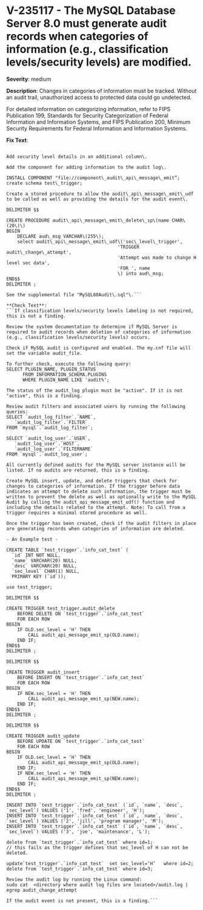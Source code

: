 # V-235117 - The MySQL Database Server 8.0 must generate audit records when categories of information (e.g., classification levels/security levels) are modified.

**Severity**: medium

**Description**:
Changes in categories of information must be tracked. Without an audit trail, unauthorized access to protected data could go undetected.

For detailed information on categorizing information, refer to FIPS Publication 199, Standards for Security Categorization of Federal Information and Information Systems, and FIPS Publication 200, Minimum Security Requirements for Federal Information and Information Systems.

**Fix Text**:
```If currently required, configure the MySQL Database Server with update, insert, and delete triggers that call audit\_api\_message\_emit\_udf\(\) function  to produce audit records when unsuccessful attempts to modify categories of information occur\.

Add security level details in an additional column\.

Add the component for adding information to the audit log\.

INSTALL COMPONENT "file://component\_audit\_api\_message\_emit”;
create schema test\_trigger;

Create a stored procedure to allow the audit\_api\_message\_emit\_udf to be called as well as providing the details for the audit event\.

DELIMITER $$

CREATE PROCEDURE audit\_api\_message\_emit\_delete\_sp\(name CHAR\(20\)\)
BEGIN
	DECLARE aud\_msg VARCHAR\(255\);
	select audit\_api\_message\_emit\_udf\('sec\_level\_trigger',
                                         'TRIGGER audit\_change\_attempt',
                                         'Attempt was made to change H level sec data',
                                         'FOR ', name
                                         \) into aud\_msg;
END$$
DELIMITER ;

See the supplemental file "MySQL80Audit\.sql"\.```

**Check Text**:
```If classification levels/security levels labeling is not required, this is not a finding.

Review the system documentation to determine if MySQL Server is required to audit records when deletion of categories of information (e.g., classification levels/security levels) occurs.

Check if MySQL audit is configured and enabled. The my.cnf file will set the variable audit_file.

To further check, execute the following query: 
SELECT PLUGIN_NAME, PLUGIN_STATUS
      FROM INFORMATION_SCHEMA.PLUGINS
      WHERE PLUGIN_NAME LIKE 'audit%';

The status of the audit_log plugin must be "active". If it is not "active", this is a finding.

Review audit filters and associated users by running the following queries:
SELECT `audit_log_filter`.`NAME`,
   `audit_log_filter`.`FILTER`
FROM `mysql`.`audit_log_filter`;

SELECT `audit_log_user`.`USER`,
   `audit_log_user`.`HOST`,
   `audit_log_user`.`FILTERNAME`
FROM `mysql`.`audit_log_user`;

All currently defined audits for the MySQL server instance will be listed. If no audits are returned, this is a finding.

Create MySQL insert, update, and delete triggers that check for changes to categories of information. If the trigger before data indicates an attempt to delete such information, the trigger must be written to prevent the delete as well as optionally write to the MySQL Audit by calling the audit_api_message_emit_udf() function and including the details related to the attempt. Note: To call from a trigger requires a minimal stored procedure as well.

Once the trigger has been created, check if the audit filters in place are generating records when categories of information are deleted.

- An Example test -

CREATE TABLE `test_trigger`.`info_cat_test` (
  `id` INT NOT NULL,
  `name` VARCHAR(20) NULL,
  `desc` VARCHAR(20) NULL,
  `sec_level` CHAR(1) NULL,
  PRIMARY KEY (`id`));

use test_trigger;

DELIMITER $$

CREATE TRIGGER test_trigger.audit_delete
    BEFORE DELETE ON `test_trigger`.`info_cat_test`
    FOR EACH ROW
BEGIN
    IF OLD.sec_level = 'H' THEN
	    CALL audit_api_message_emit_sp(OLD.name);
    END IF;
END$$
DELIMITER ;

DELIMITER $$

CREATE TRIGGER audit_insert
    BEFORE INSERT ON `test_trigger`.`info_cat_test`
    FOR EACH ROW
BEGIN
    IF NEW.sec_level = 'H' THEN
	    CALL audit_api_message_emit_sp(NEW.name);
    END IF;
END$$
DELIMITER ;

DELIMITER $$

CREATE TRIGGER audit_update
    BEFORE UPDATE ON `test_trigger`.`info_cat_test`
    FOR EACH ROW
BEGIN
    IF OLD.sec_level = 'H' THEN
	    CALL audit_api_message_emit_sp(OLD.name);
    END IF;
	IF NEW.sec_level = 'H' THEN
	    CALL audit_api_message_emit_sp(NEW.name);
    END IF;
END$$
DELIMITER ;

INSERT INTO `test_trigger`.`info_cat_test` (`id`, `name`, `desc`, `sec_level`) VALUES ('1', 'fred', 'engineer', 'H');
INSERT INTO `test_trigger`.`info_cat_test` (`id`, `name`, `desc`, `sec_level`) VALUES ('2', 'jill', 'program manager', 'M');
INSERT INTO `test_trigger`.`info_cat_test` (`id`, `name`, `desc`, `sec_level`) VALUES ('3', 'joe', 'maintenance', 'L');

delete from `test_trigger`.`info_cat_test` where id=1;
// this fails as the trigger defines that sec_level of H can not be deleted.

update`test_trigger`.`info_cat_test`  set sec_level=‘H’   where id=2;
delete from `test_trigger`.`info_cat_test` where id=3;

Review the audit log by running the Linux command:
sudo cat  <directory where audit log files are located>/audit.log | egrep audit_change_attempt

If the audit event is not present, this is a finding.```
